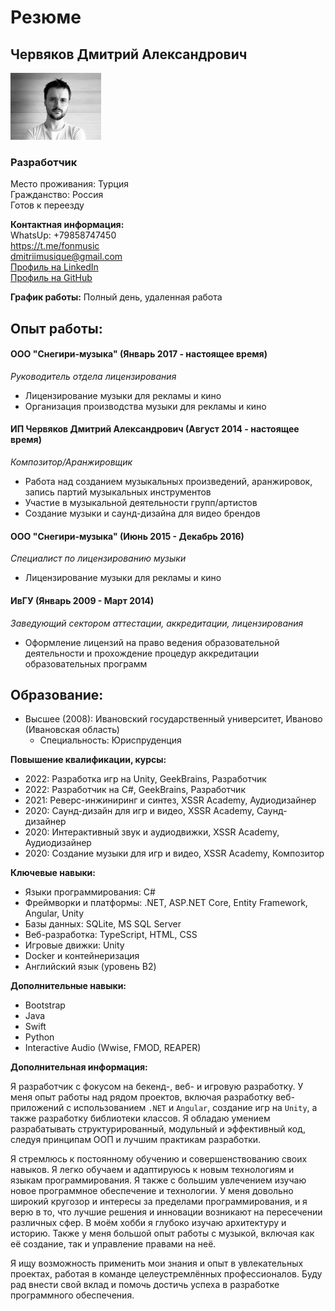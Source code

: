 # Резюме

## Червяков Дмитрий Александрович 
<img src="images/me.jpg" alt="Описание изображения" width="145" height="107">

### Разработчик

Место проживания: Турция  
Гражданство: Россия  
Готов к переезду

**Контактная информация:**  
WhatsUp: +79858747450  
https://t.me/fonmusic   
dmitriimusique@gmail.com  
[Профиль на LinkedIn](https://www.linkedin.com/in/dmitriicherviakov/)  
[Профиль на GitHub](https://github.com/fonmusic)

**График работы:** Полный день, удаленная работа

## **Опыт работы:**

#### ООО "Снегири-музыка" (Январь 2017 - настоящее время)
_Руководитель отдела лицензирования_
- Лицензирование музыки для рекламы и кино
- Организация производства музыки для рекламы и кино

#### ИП Червяков Дмитрий Александрович (Август 2014 - настоящее время)
_Композитор/Аранжировщик_
- Работа над созданием музыкальных произведений, аранжировок, запись партий музыкальных инструментов
- Участие в музыкальной деятельности групп/артистов
- Создание музыки и саунд-дизайна для видео брендов

#### ООО "Снегири-музыка" (Июнь 2015 - Декабрь 2016)
_Специалист по лицензированию музыки_
- Лицензирование музыки для рекламы и кино

#### ИвГУ (Январь 2009 - Март 2014)
_Заведующий сектором аттестации, аккредитации, лицензирования_
- Оформление лицензий на право ведения образовательной деятельности и прохождение процедур аккредитации образовательных программ

## **Образование:**
- Высшее (2008): Ивановский государственный университет, Иваново (Ивановская область)
  - Специальность: Юриспруденция

**Повышение квалификации, курсы:**
- 2022: Разработка игр на Unity, GeekBrains, Разработчик
- 2022: Разработчик на C#, GeekBrains, Разработчик
- 2021: Реверс-инжиниринг и синтез, XSSR Academy, Аудиодизайнер
- 2020: Саунд-дизайн для игр и видео, XSSR Academy, Саунд-дизайнер
- 2020: Интерактивный звук и аудиодвижки, XSSR Academy, Аудиодизайнер
- 2020: Создание музыки для игр и видео, XSSR Academy, Композитор

**Ключевые навыки:**
- Языки программирования: C#
- Фреймворки и платформы: .NET, ASP.NET Core, Entity Framework, Angular, Unity
- Базы данных: SQLite, MS SQL Server
- Веб-разработка: TypeScript, HTML, CSS
- Игровые движки: Unity
- Docker и контейнеризация
- Английский язык (уровень B2)

**Дополнительные навыки:**
- Bootstrap
- Java
- Swift
- Python
- Interactive Audio (Wwise, FMOD, REAPER)

**Дополнительная информация:**

Я разработчик с фокусом на бекенд-, веб- и игровую разработку. 
У меня опыт работы над рядом проектов, включая разработку веб-приложений с использованием `.NET` и `Angular`, создание игр на `Unity`, а также разработку библиотеки классов. Я обладаю умением разрабатывать структурированный, модульный и эффективный код, следуя принципам ООП и лучшим практикам разработки.

Я стремлюсь к постоянному обучению и совершенствованию своих навыков. Я легко обучаем и адаптируюсь к новым технологиям и языкам программирования. Я также с большим увлечением изучаю новое программное обеспечение и технологии. У меня довольно широкий кругозор и интересы за пределами программирования, и я верю в то, что лучшие решения и инновации возникают на пересечении различных сфер. В моём хобби я глубоко изучаю архитектуру и историю. Также у меня большой опыт работы с музыкой, включая как её создание, так и управление правами на неё.

Я ищу возможность применить мои знания и опыт в увлекательных проектах, работая в команде целеустремлённых профессионалов. Буду рад внести свой вклад и помочь достичь успеха в разработке программного обеспечения.